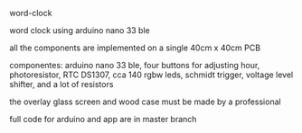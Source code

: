 word-clock

word clock using arduino nano 33 ble

all the components are implemented on a single 40cm x 40cm PCB

componentes: arduino nano 33 ble, four buttons for adjusting hour, photoresistor, RTC DS1307, cca 140 rgbw leds, schmidt trigger, voltage level shifter, and a lot of resistors

the overlay glass screen and wood case must be made by a professional

full code for arduino and app are in master branch
